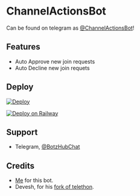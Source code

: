 # ChannelActionsBot

Can be found on telegram as [@ChannelActionsBot](https://t.me/ChannelActionsBot)!


## Features

- Auto Approve new join requests
- Auto Decline new join requets

## Deploy

[![Deploy](https://www.herokucdn.com/deploy/button.svg)](https://heroku.com/deploy?template=https://github.com/TypicalGamerYT/ChannelActions)

[![Deploy on Railway](https://railway.app/button.svg)](https://railway.app/new/template?template=https%3A%2F%2Fgithub.com%2Fxditya%2FChannelActionsBot&plugins=redis&envs=BOT_TOKEN%2COWNERS&BOT_TOKENDesc=Bot+token%2C+from+%40BotFather&OWNERSDesc=User+IDs+of+users+who+own+the+bot%2C+split+by+space.&referralCode=xditya)

## Support

- Telegram, [@BotzHubChat](https://t.me/BotzHubChat)

## Credits

- [Me](https://xditya.me) for this bot.
- Devesh, for his [fork of telethon](./requirements.txt#L1).

